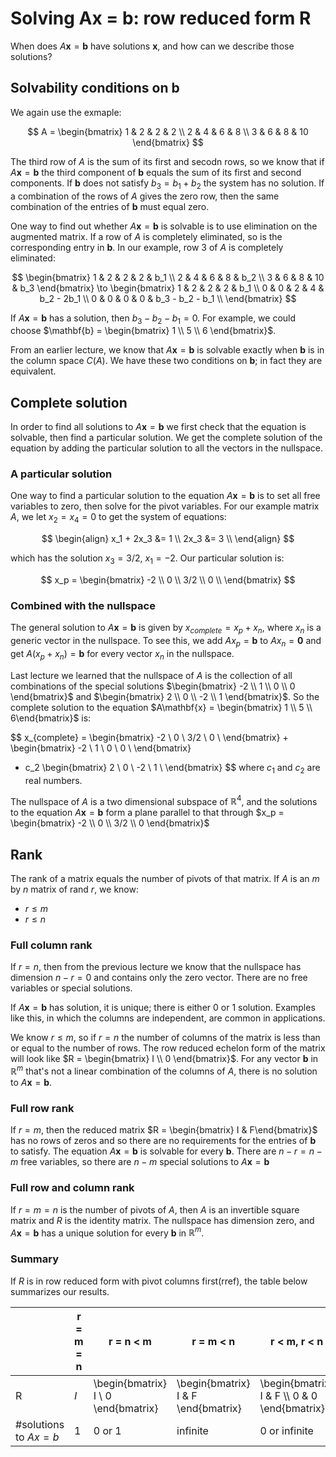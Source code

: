# Solving Ax = b: row reduced form R

When does $A\mathbf{x} = \mathbf{b}$ have solutions $\mathbf{x}$, and how can we describe those solutions?

## Solvability conditions on b

We again use the exmaple:

$$
A =
\begin{bmatrix}
1 & 2 & 2 & 2 \\
2 & 4 & 6 & 8 \\
3 & 6 & 8 & 10
\end{bmatrix}
$$

The third row of $A$ is the sum of its first and secodn rows, so we know that if $A\mathbf{x} = \mathbf{b}$ the third component of $\mathbf{b}$ equals the sum of its first and second components. If $\mathbf{b}$ does not satisfy $b_3 = b_1 + b_2$ the system has no solution. If a combination of the rows of $A$ gives the zero row, then the same combination of the entries of $\mathbf{b}$ must equal zero.

One way to find out whether $A\mathbf{x} = \mathbf{b}$ is solvable is to use elimination on the augmented matrix. If a row of $A$ is completely eliminated, so is the corresponding entry in $\mathbf{b}$. In our example, row 3 of $A$ is completely eliminated:

$$
\begin{bmatrix}
1 & 2 & 2 & 2 & b_1 \\
2 & 4 & 6 & 8 & b_2 \\
3 & 6 & 8 & 10 & b_3
\end{bmatrix}
\to
\begin{bmatrix}
1 & 2 & 2 & 2 & b_1 \\
0 & 0 & 2 & 4 & b_2 - 2b_1 \\
0 & 0 & 0 & 0 & b_3 - b_2 - b_1 \\
\end{bmatrix}
$$

If $A\mathbf{x} = \mathbf{b}$ has a solution, then $b_3 - b_2 - b_1 = 0$. For example, we could choose $\mathbf{b} = \begin{bmatrix} 1 \\ 5 \\ 6 \end{bmatrix}$.

From an earlier lecture, we know that $A\mathbf{x} = \mathbf{b}$ is solvable exactly when $\mathbf{b}$ is in the column space $C(A)$. We have these two conditions on $\mathbf{b}$; in fact they are equivalent.

## Complete solution

In order to find all solutions to $A\mathbf{x} = \mathbf{b}$ we first check that the equation is solvable, then find a particular solution. We get the complete solution of the equation by adding the particular solution to all the vectors in the nullspace.

### A particular solution

One way to find a particular solution to the equation $A\mathbf{x} = \mathbf{b}$ is to set all free variables to zero, then solve for the pivot variables.
For our example matrix $A$, we let $x_2 = x_4 = 0$ to get the system of equations:

$$
\begin{align}
x_1 + 2x_3 &= 1 \\
2x_3 &= 3 \\
\end{align}
$$

which has the solution $x_3 = 3/2$, $x_1 = -2$. Our particular solution is:

$$
x_p =
\begin{bmatrix}
-2 \\
0 \\
3/2 \\
0 \\
\end{bmatrix}
$$

### Combined with the nullspace

The general solution to $A\mathbf{x} = \mathbf{b}$ is given by $x_{complete} = x_p + x_n$, where $x_n$ is a generic vector in the nullspace. To see this, we add $Ax_p = \mathbf{b}$ to $Ax_n = \mathbf{0}$ and get $A(x_p + x_n) = \mathbf{b}$ for every vector $x_n$ in the nullspace.

Last lecture we learned that the nullspace of $A$ is the collection of all combinations of the special solutions $\begin{bmatrix} -2 \\ 1 \\ 0 \\ 0 \end{bmatrix}$ and $\begin{bmatrix} 2 \\ 0 \\ -2 \\ 1 \end{bmatrix}$. So the complete solution to the equation $A\mathbf{x} = \begin{bmatrix} 1 \\ 5 \\ 6\end{bmatrix}$ is:

$$
x_{complete} =
\begin{bmatrix}
-2 \\
0 \\
3/2 \\
0 \\
\end{bmatrix}
+
\begin{bmatrix}
-2 \\
1 \\
0 \\
0 \\
\end{bmatrix}
+ c_2
\begin{bmatrix}
2 \\
0 \\
-2 \\
1 \\
\end{bmatrix}
$$
where $c_1$ and $c_2$ are real numbers.

The nullspace of $A$ is a two dimensional subspace of $\mathbb{R}^4$, and the solutions to the equation $A\mathbf{x} = \mathbf{b}$ form a plane parallel to that through $x_p = \begin{bmatrix} -2 \\ 0 \\ 3/2 \\ 0 \end{bmatrix}$

## Rank

The rank of a matrix equals the number of pivots of that matrix. If $A$ is an $m$ by $n$ matrix of rand $r$, we know:

- $r \le m$
- $r \le n$

### Full column rank

If $r = n$, then from the previous lecture we know that the nullspace has dimension $n - r = 0$ and contains only the zero vector. There are no free variables or special solutions.

If $A\mathbf{x} = \mathbf{b}$ has solution, it is unique; there is either 0 or 1 solution. Examples like this, in which the columns are independent, are common in applications.

We know $r \le m$, so if $r = n$ the number of columns of the matrix is less than or equal to the number of rows. The row reduced echelon form of the matrix will look like $R = \begin{bmatrix} I \\ 0 \end{bmatrix}$. For any vector $\mathbf{b}$ in $\mathbb{R}^m$ that's not a linear combination of the columns of $A$, there is no solution to $A\mathbf{x} = \mathbf{b}$.

### Full row rank

If $r = m$, then the reduced matrix $R = \begin{bmatrix} I & F\end{bmatrix}$ has no rows of zeros and so there are no requirements for the entries of $\mathbf{b}$ to satisfy. The equation $A\mathbf{x} = \mathbf{b}$ is solvable for every $\mathbf{b}$. There are $n - r = n - m$ free variables, so there are $n - m$ special solutions to $A\mathbf{x} = \mathbf{b}$

### Full row and column rank

If $r = m = n$ is the number of pivots of $A$, then $A$ is an invertible square matrix and $R$ is the identity matrix. The nullspace has dimension zero, and $A\mathbf{x} = \mathbf{b}$ has a unique solution for every $\mathbf{b}$ in $\mathbb{R}^m$.

### Summary

If $R$ is in row reduced form with pivot columns first(rref), the table below summarizes our results.

|     | r = m = n | r = n < m | r = m < n | r < m, r < n |
|---|---|---|---|---|
| R | $I$ | \begin{bmatrix} I \\ 0 \end{bmatrix} | \begin{bmatrix} I & F \end{bmatrix} | \begin{bmatrix} I & F \\\\ 0 & 0 \end{bmatrix} |
| #solutions to $Ax = b$ | 1 | 0 or 1 | infinite | 0 or infinite |
